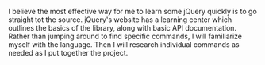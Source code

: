 I believe the most effective way for me to learn some jQuery quickly is to go straight tot the source. jQuery's website has a learning center which outlines the basics of the library, along with basic API documentation. Rather than jumping around to find specific commands, I will familiarize myself with the language. Then I will research individual commands as needed as I put together the project.

